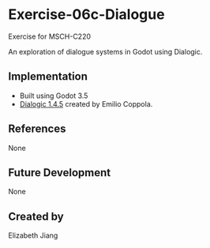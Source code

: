 # Exercise-06c-Dialogue

Exercise for MSCH-C220

An exploration of dialogue systems in Godot using Dialogic.

## Implementation

 - Built using Godot 3.5
 - [Dialogic 1.4.5](https://github.com/coppolaemilio/dialogic) created by Emilio Coppola.

## References

None

## Future Development

None

## Created by 

Elizabeth Jiang
